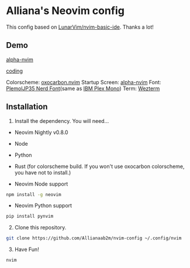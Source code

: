 # Alliana's Neovim config

This config based on [LunarVim/nvim-basic-ide](https://github.com/LunarVim/nvim-basic-ide). Thanks a lot!

## Demo

[alpha-nvim](https://imgur.com/a/282ludR)

[coding](https://imgur.com/yznedOU)

Colorscheme: [oxocarbon.nvim](https://github.com/shaunsingh/oxocarbon.nvim)
Startup Screen: [alpha-nvim](https://github.com/goolord/alpha-nvim)
Font: [PlemolJP35 Nerd Font](https://github.com/yuru7/PlemolJP)(same as [IBM Plex Mono](https://github.com/IBM/Plex))
Term: [Wezterm](https://github.com/wez/wezterm)


## Installation
1. Install the dependency.
You will need...

- Neovim Nightly v0.8.0
- Node
- Python
- Rust (for colorscheme build. If you won't use oxocarbon colorscheme, you have not to install.)

- Neovim Node support

```bash
npm install -g neovim
```

- Neovim Python support

```bash
pip install pynvim
```

2. Clone this repository.

```bash
git clone https://github.com/Allianaab2m/nvim-config ~/.config/nvim
```

3. Have Fun!

```
nvim
```
